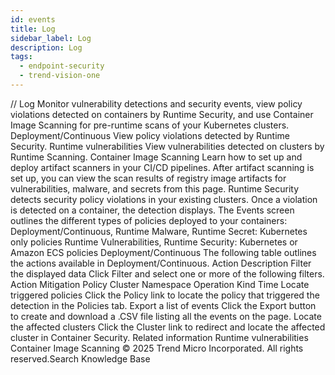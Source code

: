 ```yaml
---
id: events
title: Log
sidebar_label: Log
description: Log
tags:
  - endpoint-security
  - trend-vision-one
---
```


/*<![CDATA[*/ $('#title').html($('meta[name=map-description]').attr('content')); /*]]>*/ Log Monitor vulnerability detections and security events, view policy violations detected on containers by Runtime Security, and use Container Image Scanning for pre-runtime scans of your Kubernetes clusters. Deployment/Continuous View policy violations detected by Runtime Security. Runtime vulnerabilities View vulnerabilities detected on clusters by Runtime Scanning. Container Image Scanning Learn how to set up and deploy artifact scanners in your CI/CD pipelines. After artifact scanning is set up, you can view the scan results of registry image artifacts for vulnerabilities, malware, and secrets from this page. Runtime Security detects security policy violations in your existing clusters. Once a violation is detected on a container, the detection displays. The Events screen outlines the different types of policies deployed to your containers: Deployment/Continuous, Runtime Malware, Runtime Secret: Kubernetes only policies Runtime Vulnerabilities, Runtime Security: Kubernetes or Amazon ECS policies Deployment/Continuous The following table outlines the actions available in Deployment/Continuous. Action Description Filter the displayed data Click Filter and select one or more of the following filters. Action Mitigation Policy Cluster Namespace Operation Kind Time Locate triggered policies Click the Policy link to locate the policy that triggered the detection in the Policies tab. Export a list of events Click the Export button to create and download a .CSV file listing all the events on the page. Locate the affected clusters Click the Cluster link to redirect and locate the affected cluster in Container Security. Related information Runtime vulnerabilities Container Image Scanning © 2025 Trend Micro Incorporated. All rights reserved.Search Knowledge Base
